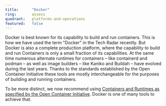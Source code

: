 ```yaml
---
title:      "Docker"
ring:       assess
quadrant:   platforms-and-operations
featured:   false
---
```


Docker is best known for its capability to build and run containers.
This is how we have used the term "Docker" in the Tech Radar recently.
But Docker is also a complete production platform, where the capability to build and run Containers is only a small fraction of its capabilities.
At the same time numerous alternate runtimes for containers – like containerd and podman – as well as image builders – like Kaniko and Buildah – have evolved during the last years.
Thanks to the standards established by the Open Container Initiative these tools are mostly interchangeable for the purposes of building and running containers.

To be more distinct, we now recommend using [Containers and Runtimes as specified by the Open Container Initiative](/platforms-and-operations/oci-container/). 
Docker is one of many tools to achieve that.

